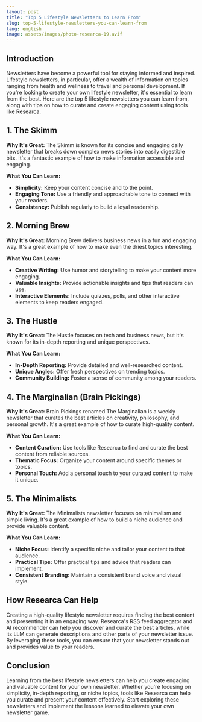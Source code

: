```yaml
---
layout: post
title: "Top 5 Lifestyle Newsletters to Learn From"
slug: top-5-lifestyle-newsletters-you-can-learn-from
lang: english
image: assets/images/photo-researca-19.avif
---
```

## Introduction

Newsletters have become a powerful tool for staying informed and inspired. Lifestyle newsletters, in particular, offer a wealth of information on topics ranging from health and wellness to travel and personal development. If you're looking to create your own lifestyle newsletter, it's essential to learn from the best. Here are the top 5 lifestyle newsletters you can learn from, along with tips on how to curate and create engaging content using tools like Researca.

## 1. The Skimm

**Why It's Great:** The Skimm is known for its concise and engaging daily newsletter that breaks down complex news stories into easily digestible bits. It's a fantastic example of how to make information accessible and engaging.

**What You Can Learn:**
- **Simplicity:** Keep your content concise and to the point.
- **Engaging Tone:** Use a friendly and approachable tone to connect with your readers.
- **Consistency:** Publish regularly to build a loyal readership.

## 2. Morning Brew

**Why It's Great:** Morning Brew delivers business news in a fun and engaging way. It's a great example of how to make even the driest topics interesting.

**What You Can Learn:**
- **Creative Writing:** Use humor and storytelling to make your content more engaging.
- **Valuable Insights:** Provide actionable insights and tips that readers can use.
- **Interactive Elements:** Include quizzes, polls, and other interactive elements to keep readers engaged.

## 3. The Hustle

**Why It's Great:** The Hustle focuses on tech and business news, but it's known for its in-depth reporting and unique perspectives.

**What You Can Learn:**
- **In-Depth Reporting:** Provide detailed and well-researched content.
- **Unique Angles:** Offer fresh perspectives on trending topics.
- **Community Building:** Foster a sense of community among your readers.

## 4. The Marginalian (Brain Pickings)

**Why It's Great:** Brain Pickings renamed The Marginalian is a weekly newsletter that curates the best articles on creativity, philosophy, and personal growth. It's a great example of how to curate high-quality content.

**What You Can Learn:**
- **Content Curation:** Use tools like Researca to find and curate the best content from reliable sources.
- **Thematic Focus:** Organize your content around specific themes or topics.
- **Personal Touch:** Add a personal touch to your curated content to make it unique.

## 5. The Minimalists

**Why It's Great:** The Minimalists newsletter focuses on minimalism and simple living. It's a great example of how to build a niche audience and provide valuable content.

**What You Can Learn:**
- **Niche Focus:** Identify a specific niche and tailor your content to that audience.
- **Practical Tips:** Offer practical tips and advice that readers can implement.
- **Consistent Branding:** Maintain a consistent brand voice and visual style.

## How Researca Can Help

Creating a high-quality lifestyle newsletter requires finding the best content and presenting it in an engaging way. Researca's RSS feed aggregator and AI recommender can help you discover and curate the best articles, while its LLM can generate descriptions and other parts of your newsletter issue. By leveraging these tools, you can ensure that your newsletter stands out and provides value to your readers.

## Conclusion

Learning from the best lifestyle newsletters can help you create engaging and valuable content for your own newsletter. Whether you're focusing on simplicity, in-depth reporting, or niche topics, tools like Researca can help you curate and present your content effectively. Start exploring these newsletters and implement the lessons learned to elevate your own newsletter game.
                                
